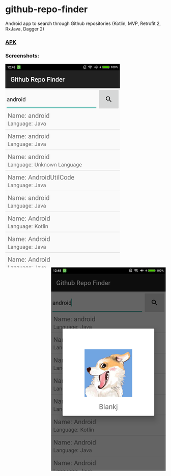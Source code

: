 # github-repo-finder
Android app to search through Github repositories (Kotlin, MVP, Retrofit 2, RxJava, Dagger 2)



 ### [APK](https://github.com/u4s5/github-repo-finder/raw/master/app/build/outputs/apk/debug/app-debug.apk)



### Screenshots: 

<img align="left" width="360" height="640" src="screenshots/github-repo-finder-screenshot1.png">

<img align="right" width="360" height="640" src="screenshots/github-repo-finder-screenshot2.png">
